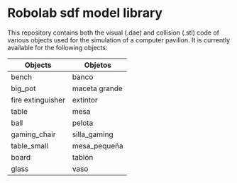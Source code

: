 # Robolab sdf model library
This repository contains both the visual (.dae) and collision (.stl) code of various objects used for the simulation of a computer pavilion.
It is currently available for the following objects:

|     Objects     |     Objetos     |
| --------------- | --------------- | 
|      bench      |      banco      | 
|     big_pot     |  maceta grande  |
|fire extinguisher|     extintor    |
|      table      |       mesa      |
|       ball      |      pelota     |
|  gaming_chair   |  silla_gaming   |
|   table_small   |   mesa_pequeña  |
|      board      |      tablón     |
|      glass      |       vaso      |
